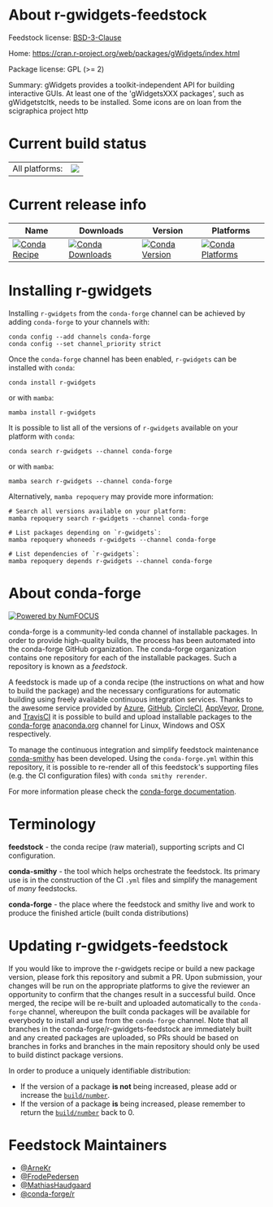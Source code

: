 About r-gwidgets-feedstock
==========================

Feedstock license: [BSD-3-Clause](https://github.com/conda-forge/r-gwidgets-feedstock/blob/main/LICENSE.txt)

Home: https://cran.r-project.org/web/packages/gWidgets/index.html

Package license: GPL (>= 2)

Summary: gWidgets provides a toolkit-independent API for building interactive GUIs. At least one of the 'gWidgetsXXX packages', such as gWidgetstcltk, needs to be installed. Some icons are on loan from the scigraphica project http

Current build status
====================


<table><tr><td>All platforms:</td>
    <td>
      <a href="https://dev.azure.com/conda-forge/feedstock-builds/_build/latest?definitionId=3412&branchName=main">
        <img src="https://dev.azure.com/conda-forge/feedstock-builds/_apis/build/status/r-gwidgets-feedstock?branchName=main">
      </a>
    </td>
  </tr>
</table>

Current release info
====================

| Name | Downloads | Version | Platforms |
| --- | --- | --- | --- |
| [![Conda Recipe](https://img.shields.io/badge/recipe-r--gwidgets-green.svg)](https://anaconda.org/conda-forge/r-gwidgets) | [![Conda Downloads](https://img.shields.io/conda/dn/conda-forge/r-gwidgets.svg)](https://anaconda.org/conda-forge/r-gwidgets) | [![Conda Version](https://img.shields.io/conda/vn/conda-forge/r-gwidgets.svg)](https://anaconda.org/conda-forge/r-gwidgets) | [![Conda Platforms](https://img.shields.io/conda/pn/conda-forge/r-gwidgets.svg)](https://anaconda.org/conda-forge/r-gwidgets) |

Installing r-gwidgets
=====================

Installing `r-gwidgets` from the `conda-forge` channel can be achieved by adding `conda-forge` to your channels with:

```
conda config --add channels conda-forge
conda config --set channel_priority strict
```

Once the `conda-forge` channel has been enabled, `r-gwidgets` can be installed with `conda`:

```
conda install r-gwidgets
```

or with `mamba`:

```
mamba install r-gwidgets
```

It is possible to list all of the versions of `r-gwidgets` available on your platform with `conda`:

```
conda search r-gwidgets --channel conda-forge
```

or with `mamba`:

```
mamba search r-gwidgets --channel conda-forge
```

Alternatively, `mamba repoquery` may provide more information:

```
# Search all versions available on your platform:
mamba repoquery search r-gwidgets --channel conda-forge

# List packages depending on `r-gwidgets`:
mamba repoquery whoneeds r-gwidgets --channel conda-forge

# List dependencies of `r-gwidgets`:
mamba repoquery depends r-gwidgets --channel conda-forge
```


About conda-forge
=================

[![Powered by
NumFOCUS](https://img.shields.io/badge/powered%20by-NumFOCUS-orange.svg?style=flat&colorA=E1523D&colorB=007D8A)](https://numfocus.org)

conda-forge is a community-led conda channel of installable packages.
In order to provide high-quality builds, the process has been automated into the
conda-forge GitHub organization. The conda-forge organization contains one repository
for each of the installable packages. Such a repository is known as a *feedstock*.

A feedstock is made up of a conda recipe (the instructions on what and how to build
the package) and the necessary configurations for automatic building using freely
available continuous integration services. Thanks to the awesome service provided by
[Azure](https://azure.microsoft.com/en-us/services/devops/), [GitHub](https://github.com/),
[CircleCI](https://circleci.com/), [AppVeyor](https://www.appveyor.com/),
[Drone](https://cloud.drone.io/welcome), and [TravisCI](https://travis-ci.com/)
it is possible to build and upload installable packages to the
[conda-forge](https://anaconda.org/conda-forge) [anaconda.org](https://anaconda.org/)
channel for Linux, Windows and OSX respectively.

To manage the continuous integration and simplify feedstock maintenance
[conda-smithy](https://github.com/conda-forge/conda-smithy) has been developed.
Using the ``conda-forge.yml`` within this repository, it is possible to re-render all of
this feedstock's supporting files (e.g. the CI configuration files) with ``conda smithy rerender``.

For more information please check the [conda-forge documentation](https://conda-forge.org/docs/).

Terminology
===========

**feedstock** - the conda recipe (raw material), supporting scripts and CI configuration.

**conda-smithy** - the tool which helps orchestrate the feedstock.
                   Its primary use is in the construction of the CI ``.yml`` files
                   and simplify the management of *many* feedstocks.

**conda-forge** - the place where the feedstock and smithy live and work to
                  produce the finished article (built conda distributions)


Updating r-gwidgets-feedstock
=============================

If you would like to improve the r-gwidgets recipe or build a new
package version, please fork this repository and submit a PR. Upon submission,
your changes will be run on the appropriate platforms to give the reviewer an
opportunity to confirm that the changes result in a successful build. Once
merged, the recipe will be re-built and uploaded automatically to the
`conda-forge` channel, whereupon the built conda packages will be available for
everybody to install and use from the `conda-forge` channel.
Note that all branches in the conda-forge/r-gwidgets-feedstock are
immediately built and any created packages are uploaded, so PRs should be based
on branches in forks and branches in the main repository should only be used to
build distinct package versions.

In order to produce a uniquely identifiable distribution:
 * If the version of a package **is not** being increased, please add or increase
   the [``build/number``](https://docs.conda.io/projects/conda-build/en/latest/resources/define-metadata.html#build-number-and-string).
 * If the version of a package **is** being increased, please remember to return
   the [``build/number``](https://docs.conda.io/projects/conda-build/en/latest/resources/define-metadata.html#build-number-and-string)
   back to 0.

Feedstock Maintainers
=====================

* [@ArneKr](https://github.com/ArneKr/)
* [@FrodePedersen](https://github.com/FrodePedersen/)
* [@MathiasHaudgaard](https://github.com/MathiasHaudgaard/)
* [@conda-forge/r](https://github.com/conda-forge/r/)

